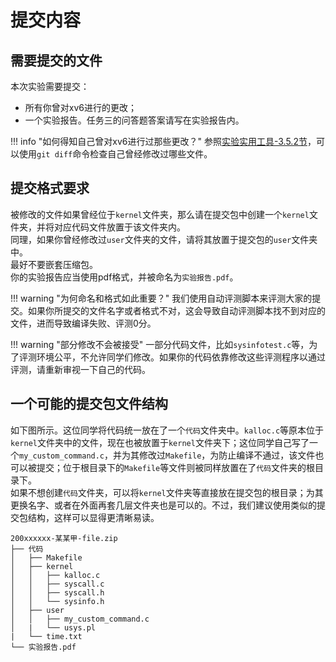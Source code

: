 # 提交内容

## 需要提交的文件

本次实验需要提交：

- 所有你曾对xv6进行的更改；
- 一个实验报告。任务三的问答题答案请写在实验报告内。

!!! info "如何得知自己曾对xv6进行过那些更改？"
	参照[实验实用工具-3.5.2节](../../tools/#352)，可以使用`git diff`命令检查自己曾经修改过哪些文件。

## 提交格式要求

被修改的文件如果曾经位于`kernel`文件夹，那么请在提交包中创建一个`kernel`文件夹，并将对应代码文件放置于该文件夹内。  
同理，如果你曾经修改过`user`文件夹的文件，请将其放置于提交包的`user`文件夹中。  
最好不要嵌套压缩包。  
你的实验报告应当使用pdf格式，并被命名为`实验报告.pdf`。

!!! warning "为何命名和格式如此重要？"
	我们使用自动评测脚本来评测大家的提交。如果你所提交的文件名字或者格式不对，这会导致自动评测脚本找不到对应的文件，进而导致编译失败、评测0分。

!!! warning "部分修改不会被接受"
	一部分代码文件，比如`sysinfotest.c`等，为了评测环境公平，不允许同学们修改。如果你的代码依靠修改这些评测程序以通过评测，请重新审视一下自己的代码。

## 一个可能的提交包文件结构

如下图所示。这位同学将代码统一放在了一个`代码`文件夹中。`kalloc.c`等原本位于`kernel`文件夹中的文件，现在也被放置于`kernel`文件夹下；这位同学自己写了一个`my_custom_command.c`，并为其修改过`Makefile`，为防止编译不通过，该文件也可以被提交；位于根目录下的`Makefile`等文件则被同样放置在了`代码`文件夹的根目录下。  
如果不想创建`代码`文件夹，可以将`kernel`文件夹等直接放在提交包的根目录；为其更换名字、或者在外面再套几层文件夹也是可以的。不过，我们建议使用类似的提交包结构，这样可以显得更清晰易读。

```none
200xxxxxx-某某甲-file.zip
├── 代码
│   ├── Makefile
│   ├── kernel
│   │   ├── kalloc.c
│   │   ├── syscall.c
│   │   ├── syscall.h
│   │   └── sysinfo.h
│   ├── user
│   │   ├── my_custom_command.c
│   |   └── usys.pl
|	└── time.txt
└── 实验报告.pdf
```

